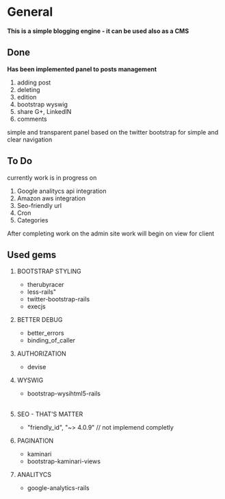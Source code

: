 # General 

**This is a simple blogging engine - it can be used also as a CMS**

## Done

**Has been implemented panel to posts management** 

1. adding post
2. deleting
3. edition
4. bootstrap wyswig 
5. share G+, LinkedIN 
6. comments 

simple and transparent panel based on the twitter bootstrap for simple and clear navigation

## To Do 

currently work is in progress on

1. Google analitycs api integration 
2. Amazon aws integration 
3. Seo-friendly url 
4. Cron
5. Categories 

After completing work on the admin site work will begin on view for client

## Used gems

1. BOOTSTRAP STYLING
   * therubyracer
   * less-rails"
   * twitter-bootstrap-rails
   * execjs <BR>

2. BETTER DEBUG 
   * better_errors
   * binding_of_caller <BR>

3. AUTHORIZATION
   * devise <BR>

4. WYSWIG 
   * bootstrap-wysihtml5-rails <BR> <BR>

5. SEO - THAT'S MATTER 
   * "friendly_id", "~> 4.0.9" // not implemend completly <BR>

6. PAGINATION 
   * kaminari
   * bootstrap-kaminari-views <BR>

7. ANALITYCS 
   * google-analytics-rails